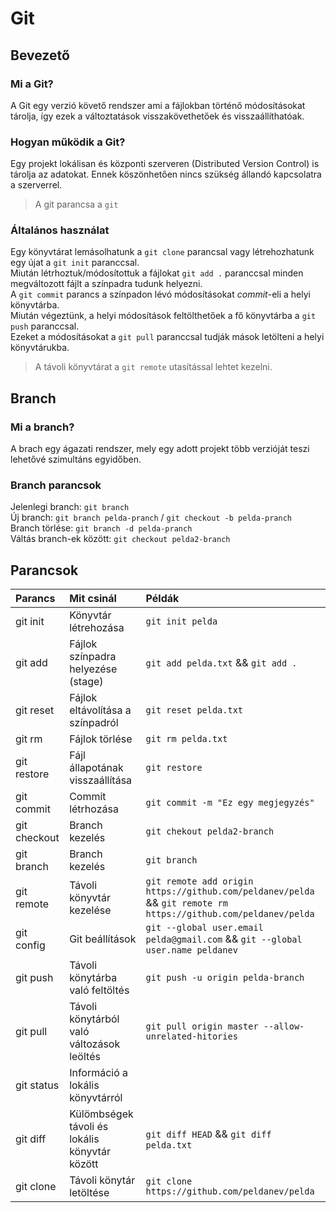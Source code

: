 # Git
## Bevezető
### Mi a Git?
A Git egy verzió követő rendszer ami a fájlokban történő módosításokat tárolja, így ezek a változtatások visszakövethetőek és visszaállíthatóak.

### Hogyan működik a Git?
Egy projekt lokálisan és központi szerveren (Distributed Version Control) is tárolja az adatokat. Ennek köszönhetően nincs szükség állandó kapcsolatra a szerverrel.
> A git parancsa a `git`

### Általános használat
Egy könyvtárat lemásolhatunk a `git clone` parancsal vagy létrehozhatunk egy újat a `git init` paranccsal.\
Miután létrhoztuk/módosítottuk a fájlokat `git add .` paranccsal minden megváltozott fájlt a színpadra tudunk helyezni.\
A `git commit` parancs a színpadon lévó módosításokat *commit*-eli a helyi könyvtárba.\
Miután végeztünk, a helyi módosítások feltölthetőek a fő könyvtárba a `git push` paranccsal.\
Ezeket a módosításokat a `git pull` paranccsal tudják mások letölteni a helyi könyvtárukba.
> A távoli könyvtárat a `git remote` utasítással lehtet kezelni.

## Branch
### Mi a branch?
A brach egy ágazati rendszer, mely egy adott projekt több verzióját teszi lehetővé szimultáns egyidőben.

### Branch parancsok
Jelenlegi branch: `git branch`\
Új branch: `git branch pelda-pranch` / `git checkout -b pelda-pranch`\
Branch törlése: `git branch -d pelda-pranch`\
Váltás branch-ek között: `git checkout pelda2-branch`

## Parancsok

|Parancs|Mit csinál|Példák|
|:---|:---|:---|
|git init|Könyvtár létrehozása|`git init pelda`|
|git add|Fájlok színpadra helyezése (stage)|`git add pelda.txt` && `git add .`|
|git reset|Fájlok eltávolítása a színpadról|`git reset pelda.txt`|
|git rm|Fájlok törlése|`git rm pelda.txt`|
|git restore|Fájl állapotának visszaállítása|`git restore `|
|git commit|Commit létrhozása|`git commit -m "Ez egy megjegyzés"`|
|git checkout|Branch kezelés|`git chekout pelda2-branch`|
|git branch|Branch kezelés|`git branch `|
|git remote|Távoli könyvtár kezelése|`git remote add origin https://github.com/peldanev/pelda` && `git remote rm https://github.com/peldanev/pelda`|
|git config|Git beállítások|`git --global user.email pelda@gmail.com` && `git --global user.name peldanev`|
|git push|Távoli könytárba való feltöltés|`git push -u origin pelda-branch`|
|git pull|Távoli könytárból való változások leöltés|`git pull origin master --allow-unrelated-hitories`|
|git status|Információ a lokális könyvtárról|
|git diff|Külömbségek távoli és lokális könyvtár között|`git diff HEAD` && `git diff pelda.txt`|
|git clone|Távoli könytár letöltése|`git clone https://github.com/peldanev/pelda`|
